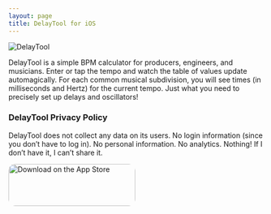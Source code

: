 ```yaml
---
layout: page
title: DelayTool for iOS
---
```


![DelayTool](../assets/img/DelayTool.png)

DelayTool is a simple BPM calculator for producers, engineers, and musicians. Enter or tap the tempo and watch the table of values update automagically. For each common musical subdivision, you will see times (in milliseconds and Hertz) for the current tempo. Just what you need to precisely set up delays and oscillators!

### DelayTool Privacy Policy
DelayTool does not collect any data on its users. No login information (since you don’t have to log in). No personal information. No analytics. Nothing! If I don’t have it, I can’t share it.

<a href="https://apps.apple.com/us/app/delaytool-bpm-calculator/id982070192?itsct=apps_box_badge&amp;itscg=30200" style="display: inline-block; overflow: hidden; border-radius: 13px; width: 250px; height: 83px;"><img src="https://tools.applemediaservices.com/api/badges/download-on-the-app-store/black/en-us?size=250x83&amp;releaseDate=1428883200&amp;h=0b93a9c776808cc240cd4951a8a01681" alt="Download on the App Store" style="border-radius: 13px; width: 250px; height: 83px;"></a>